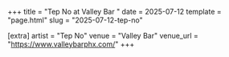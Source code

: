 +++
title = "Tep No at Valley Bar "
date = 2025-07-12
template = "page.html"
slug = "2025-07-12-tep-no"

[extra]
artist = "Tep No"
venue = "Valley Bar"
venue_url = "https://www.valleybarphx.com/"
+++
